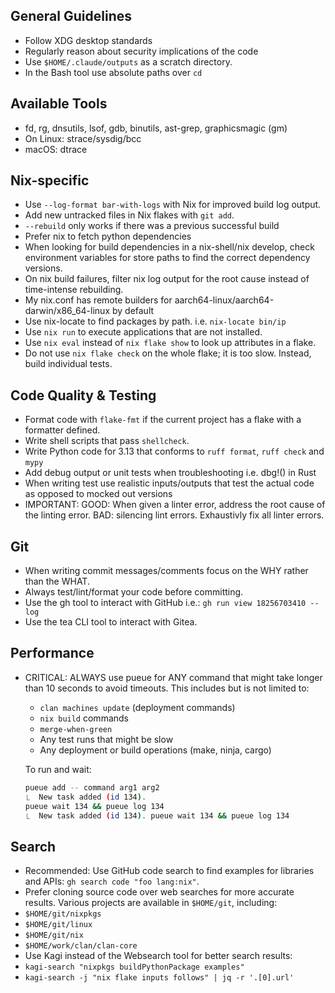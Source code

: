 ## General Guidelines

- Follow XDG desktop standards
- Regularly reason about security implications of the code
- Use `$HOME/.claude/outputs` as a scratch directory.
- In the Bash tool use absolute paths over `cd`

## Available Tools

- fd, rg, dnsutils, lsof, gdb, binutils, ast-grep, graphicsmagic (gm)
- On Linux: strace/sysdig/bcc
- macOS: dtrace

## Nix-specific

- Use `--log-format bar-with-logs` with Nix for improved build log output.
- Add new untracked files in Nix flakes with `git add`.
- `--rebuild` only works if there was a previous successful build
- Prefer nix to fetch python dependencies
- When looking for build dependencies in a nix-shell/nix develop, check
  environment variables for store paths to find the correct dependency versions.
- On nix build failures, filter nix log output for the root cause instead of
  time-intense rebuilding.
- My nix.conf has remote builders for aarch64-linux/aarch64-darwin/x86_64-linux
  by default
- Use nix-locate to find packages by path. i.e. `nix-locate bin/ip`
- Use `nix run` to execute applications that are not installed.
- Use `nix eval` instead of `nix flake show` to look up attributes in a flake.
- Do not use `nix flake check` on the whole flake; it is too slow. Instead,
  build individual tests.

## Code Quality & Testing

- Format code with `flake-fmt` if the current project has a flake with a
  formatter defined.
- Write shell scripts that pass `shellcheck`.
- Write Python code for 3.13 that conforms to `ruff format`, `ruff check` and
  `mypy`
- Add debug output or unit tests when troubleshooting i.e. dbg!() in Rust
- When writing test use realistic inputs/outputs that test the actual code as
  opposed to mocked out versions
- IMPORTANT: GOOD: When given a linter error, address the root cause of the
  linting error. BAD: silencing lint errors. Exhaustivly fix all linter errors.

## Git

- When writing commit messages/comments focus on the WHY rather than the WHAT.
- Always test/lint/format your code before committing.
- Use the gh tool to interact with GitHub i.e.: `gh run view 18256703410 --log`
- Use the tea CLI tool to interact with Gitea.

## Performance

- CRITICAL: ALWAYS use pueue for ANY command that might take longer than 10
  seconds to avoid timeouts. This includes but is not limited to:
  - `clan machines update` (deployment commands)
  - `nix build` commands
  - `merge-when-green`
  - Any test runs that might be slow
  - Any deployment or build operations (make, ninja, cargo)

  To run and wait:
  ```bash
  pueue add -- command arg1 arg2
  ⎿  New task added (id 134).
  pueue wait 134 && pueue log 134
  ⎿  New task added (id 134). pueue wait 134 && pueue log 134
  ```

## Search

- Recommended: Use GitHub code search to find examples for libraries and APIs:
  `gh search code "foo lang:nix"`.
- Prefer cloning source code over web searches for more accurate results.
  Various projects are available in `$HOME/git`, including:
- `$HOME/git/nixpkgs`
- `$HOME/git/linux`
- `$HOME/git/nix`
- `$HOME/work/clan/clan-core`
- Use Kagi instead of the Websearch tool for better search results:
- `kagi-search "nixpkgs buildPythonPackage examples"`
- `kagi-search -j "nix flake inputs follows" | jq -r '.[0].url'`

```
```
